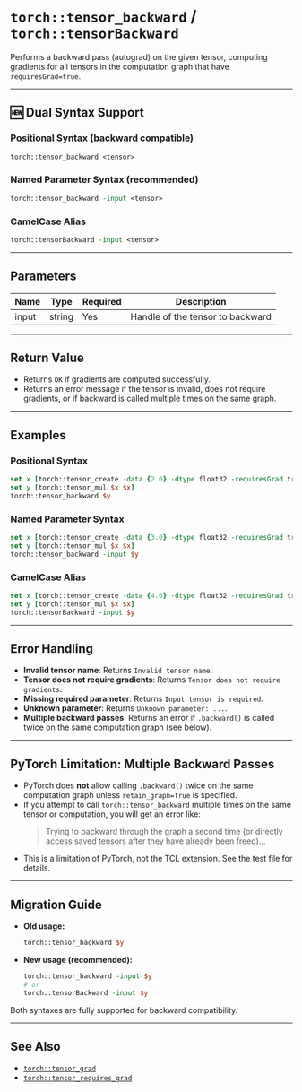 # `torch::tensor_backward` / `torch::tensorBackward`

Performs a backward pass (autograd) on the given tensor, computing gradients for all tensors in the computation graph that have `requiresGrad=true`.

---

## 🆕 Dual Syntax Support

### **Positional Syntax (backward compatible)**
```tcl
torch::tensor_backward <tensor>
```

### **Named Parameter Syntax (recommended)**
```tcl
torch::tensor_backward -input <tensor>
```

### **CamelCase Alias**
```tcl
torch::tensorBackward -input <tensor>
```

---

## Parameters
| Name   | Type    | Required | Description                       |
|--------|---------|----------|-----------------------------------|
| input  | string  | Yes      | Handle of the tensor to backward  |

---

## Return Value
- Returns `OK` if gradients are computed successfully.
- Returns an error message if the tensor is invalid, does not require gradients, or if backward is called multiple times on the same graph.

---

## Examples

### **Positional Syntax**
```tcl
set x [torch::tensor_create -data {2.0} -dtype float32 -requiresGrad true]
set y [torch::tensor_mul $x $x]
torch::tensor_backward $y
```

### **Named Parameter Syntax**
```tcl
set x [torch::tensor_create -data {3.0} -dtype float32 -requiresGrad true]
set y [torch::tensor_mul $x $x]
torch::tensor_backward -input $y
```

### **CamelCase Alias**
```tcl
set x [torch::tensor_create -data {4.0} -dtype float32 -requiresGrad true]
set y [torch::tensor_mul $x $x]
torch::tensorBackward -input $y
```

---

## Error Handling
- **Invalid tensor name**: Returns `Invalid tensor name`.
- **Tensor does not require gradients**: Returns `Tensor does not require gradients`.
- **Missing required parameter**: Returns `Input tensor is required`.
- **Unknown parameter**: Returns `Unknown parameter: ...`.
- **Multiple backward passes**: Returns an error if `.backward()` is called twice on the same computation graph (see below).

---

## PyTorch Limitation: Multiple Backward Passes
- PyTorch does **not** allow calling `.backward()` twice on the same computation graph unless `retain_graph=True` is specified.
- If you attempt to call `torch::tensor_backward` multiple times on the same tensor or computation, you will get an error like:
  > Trying to backward through the graph a second time (or directly access saved tensors after they have already been freed)...
- This is a limitation of PyTorch, not the TCL extension. See the test file for details.

---

## Migration Guide
- **Old usage:**
  ```tcl
  torch::tensor_backward $y
  ```
- **New usage (recommended):**
  ```tcl
  torch::tensor_backward -input $y
  # or
  torch::tensorBackward -input $y
  ```

Both syntaxes are fully supported for backward compatibility.

---

## See Also
- [`torch::tensor_grad`](tensor_grad.md)
- [`torch::tensor_requires_grad`](tensor_requires_grad.md) 